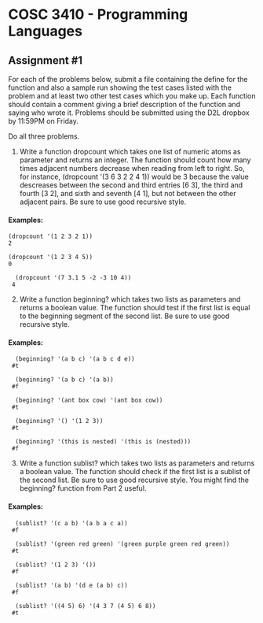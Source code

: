 # COSC 3410 - Programming Languages
## Assignment #1

For each of the problems below, submit a file containing the define for the function and also a sample run showing the test cases listed with the problem and at least two other test cases which you make up. Each function should contain a comment giving a brief description of the function and saying who wrote it.
Problems should be submitted using the D2L dropbox by 11:59PM on Friday.

Do all three problems.

1. Write a function dropcount which takes one list of numeric atoms as parameter and returns an integer. The function should count how many times adjacent numbers decrease when reading from left to right. So, for instance, (dropcount '(3 6 3 2 2 4 1)) would be 3 because the value descreases between the second and third entries [6 3], the third and fourth [3 2], and sixth and seventh [4 1], but not between the other adjacent pairs. Be sure to use good recursive style.

#### Examples:

  ```
  (dropcount '(1 2 3 2 1))
 2 
 ```

 ``` 
 (dropcount '(1 2 3 4 5))
 0
```
```
  (dropcount '(7 3.1 5 -2 -3 10 4))
 4
 ```
2. Write a function beginning? which takes two lists as parameters and returns a boolean value. The function should test if the first list is equal to the beginning segment of the second list. Be sure to use good recursive style.

#### Examples:
```
  (beginning? '(a b c) '(a b c d e))
 #t
 ```
```
  (beginning? '(a b c) '(a b))
 #f
```
```
  (beginning? '(ant box cow) '(ant box cow))
 #t
```
```
  (beginning? '() '(1 2 3))
 #t
```
```
  (beginning? '(this is nested) '(this is (nested)))
 #f
 ```
3. Write a function sublist? which takes two lists as parameters and returns a boolean value. The function should check if the first list is a sublist of the second list. Be sure to use good recursive style. You might find the beginning? function from Part 2 useful.

#### Examples:
```
  (sublist? '(c a b) '(a b a c a))
 #f
```
```
  (sublist? '(green red green) '(green purple green red green))
 #t
```
```
  (sublist? '(1 2 3) '())
 #f
```
```
  (sublist? '(a b) '(d e (a b) c))
 #f
```
```
  (sublist? '((4 5) 6) '(4 3 7 (4 5) 6 8))
 #t
 ```
